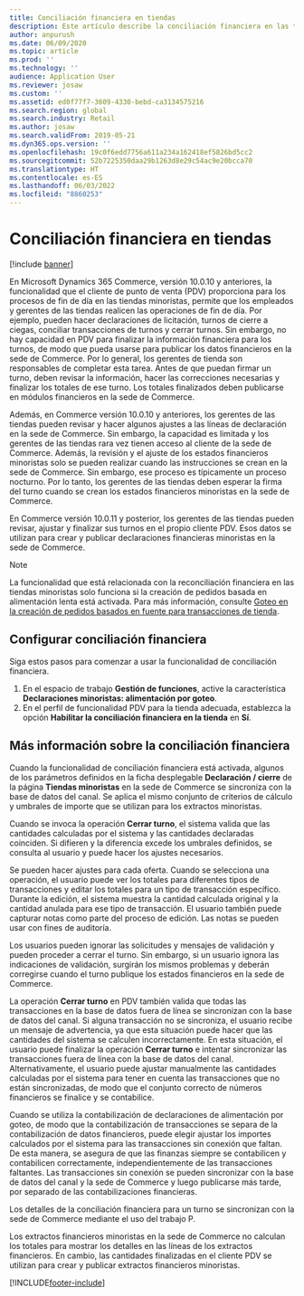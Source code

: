 ```yaml
---
title: Conciliación financiera en tiendas
description: Este artículo describe la conciliación financiera en las tiendas minoristas de PDV para Microsoft Dynamics 365 Commerce.
author: anpurush
ms.date: 06/09/2020
ms.topic: article
ms.prod: ''
ms.technology: ''
audience: Application User
ms.reviewer: josaw
ms.custom: ''
ms.assetid: ed0f77f7-3609-4330-bebd-ca3134575216
ms.search.region: global
ms.search.industry: Retail
ms.author: josaw
ms.search.validFrom: 2019-05-21
ms.dyn365.ops.version: ''
ms.openlocfilehash: 19c0f6edd7756a611a234a162418ef5826bd5cc2
ms.sourcegitcommit: 52b7225350daa29b1263d8e29c54ac9e20bcca70
ms.translationtype: HT
ms.contentlocale: es-ES
ms.lasthandoff: 06/03/2022
ms.locfileid: "8860253"
---
```

# <a name="financial-reconciliation-in-retail-stores"></a>Conciliación financiera en tiendas

[!include [banner](includes/banner.md)]

En Microsoft Dynamics 365 Commerce, versión 10.0.10 y anteriores, la funcionalidad que el cliente de punto de venta (PDV) proporciona para los procesos de fin de día en las tiendas minoristas, permite que los empleados y gerentes de las tiendas realicen las operaciones de fin de día. Por ejemplo, pueden hacer declaraciones de licitación, turnos de cierre a ciegas, conciliar transacciones de turnos y cerrar turnos. Sin embargo, no hay capacidad en PDV para finalizar la información financiera para los turnos, de modo que pueda usarse para publicar los datos financieros en la sede de Commerce. Por lo general, los gerentes de tienda son responsables de completar esta tarea. Antes de que puedan firmar un turno, deben revisar la información, hacer las correcciones necesarias y finalizar los totales de ese turno. Los totales finalizados deben publicarse en módulos financieros en la sede de Commerce.

Además, en Commerce versión 10.0.10 y anteriores, los gerentes de las tiendas pueden revisar y hacer algunos ajustes a las líneas de declaración en la sede de Commerce. Sin embargo, la capacidad es limitada y los gerentes de las tiendas rara vez tienen acceso al cliente de la sede de Commerce. Además, la revisión y el ajuste de los estados financieros minoristas solo se pueden realizar cuando las instrucciones se crean en la sede de Commerce. Sin embargo, ese proceso es típicamente un proceso nocturno. Por lo tanto, los gerentes de las tiendas deben esperar la firma del turno cuando se crean los estados financieros minoristas en la sede de Commerce.

En Commerce versión 10.0.11 y posterior, los gerentes de las tiendas pueden revisar, ajustar y finalizar sus turnos en el propio cliente PDV. Esos datos se utilizan para crear y publicar declaraciones financieras minoristas en la sede de Commerce.

> [!NOTE]
> La funcionalidad que está relacionada con la reconciliación financiera en las tiendas minoristas solo funciona si la creación de pedidos basada en alimentación lenta está activada. Para más información, consulte [Goteo en la creación de pedidos basados en fuente para transacciones de tienda](trickle-feed.md).

## <a name="set-up-financial-reconciliation"></a>Configurar conciliación financiera

Siga estos pasos para comenzar a usar la funcionalidad de conciliación financiera.

1. En el espacio de trabajo **Gestión de funciones**, active la característica **Declaraciones minoristas: alimentación por goteo**.
1. En el perfil de funcionalidad PDV para la tienda adecuada, establezca la opción **Habilitar la conciliación financiera en la tienda** en **Sí**.

## <a name="more-information-about-financial-reconciliation"></a>Más información sobre la conciliación financiera

Cuando la funcionalidad de conciliación financiera está activada, algunos de los parámetros definidos en la ficha desplegable **Declaración / cierre** de la página **Tiendas minoristas** en la sede de Commerce se sincroniza con la base de datos del canal. Se aplica el mismo conjunto de criterios de cálculo y umbrales de importe que se utilizan para los extractos minoristas.

Cuando se invoca la operación **Cerrar turno**, el sistema valida que las cantidades calculadas por el sistema y las cantidades declaradas coinciden. Si difieren y la diferencia excede los umbrales definidos, se consulta al usuario y puede hacer los ajustes necesarios.

Se pueden hacer ajustes para cada oferta. Cuando se selecciona una operación, el usuario puede ver los totales para diferentes tipos de transacciones y editar los totales para un tipo de transacción específico. Durante la edición, el sistema muestra la cantidad calculada original y la cantidad anulada para ese tipo de transacción. El usuario también puede capturar notas como parte del proceso de edición. Las notas se pueden usar con fines de auditoría.

Los usuarios pueden ignorar las solicitudes y mensajes de validación y pueden proceder a cerrar el turno. Sin embargo, si un usuario ignora las indicaciones de validación, surgirán los mismos problemas y deberán corregirse cuando el turno publique los estados financieros en la sede de Commerce.

La operación **Cerrar turno** en PDV también valida que todas las transacciones en la base de datos fuera de línea se sincronizan con la base de datos del canal. Si alguna transacción no se sincroniza, el usuario recibe un mensaje de advertencia, ya que esta situación puede hacer que las cantidades del sistema se calculen incorrectamente. En esta situación, el usuario puede finalizar la operación **Cerrar turno** e intentar sincronizar las transacciones fuera de línea con la base de datos del canal. Alternativamente, el usuario puede ajustar manualmente las cantidades calculadas por el sistema para tener en cuenta las transacciones que no están sincronizadas, de modo que el conjunto correcto de números financieros se finalice y se contabilice. 

Cuando se utiliza la contabilización de declaraciones de alimentación por goteo, de modo que la contabilización de transacciones se separa de la contabilización de datos financieros, puede elegir ajustar los importes calculados por el sistema para las transacciones sin conexión que faltan. De esta manera, se asegura de que las finanzas siempre se contabilicen y contabilicen correctamente, independientemente de las transacciones faltantes. Las transacciones sin conexión se pueden sincronizar con la base de datos del canal y la sede de Commerce y luego publicarse más tarde, por separado de las contabilizaciones financieras.

Los detalles de la conciliación financiera para un turno se sincronizan con la sede de Commerce mediante el uso del trabajo P.

Los extractos financieros minoristas en la sede de Commerce no calculan los totales para mostrar los detalles en las líneas de los extractos financieros. En cambio, las cantidades finalizadas en el cliente PDV se utilizan para crear y publicar extractos financieros minoristas.


[!INCLUDE[footer-include](../includes/footer-banner.md)]